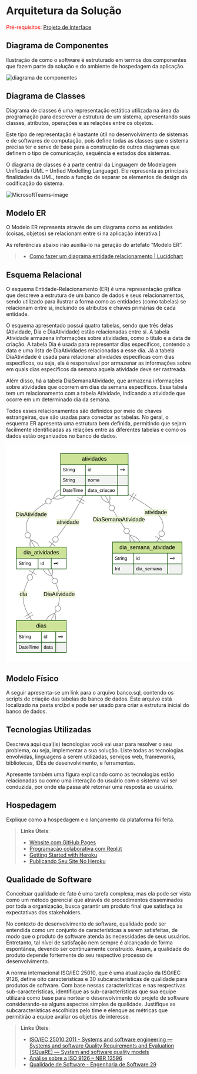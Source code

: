 # Arquitetura da Solução

<span style="color:red">Pré-requisitos: <a href="3-Projeto de Interface.md"> Projeto de Interface</a></span>

## Diagrama de Componentes

Ilustração de como o software é estruturado em termos dos componentes que fazem parte da solução e do ambiente de hospedagem da aplicação.

![diagrama de componentes](https://user-images.githubusercontent.com/103156976/229321584-428d0218-38b4-4c80-a5c5-a754230769dc.jpg)


## Diagrama de Classes

Diagrama de classes é uma representação estática utilizada na área da programação para descrever a estrutura de um sistema, apresentando suas classes, atributos, operações e as relações entre os objetos.

Este tipo de representação é bastante útil no desenvolvimento de sistemas e de softwares de computação, pois define todas as classes que o sistema precisa ter e serve de base para a construção de outros diagramas que definem o tipo de comunicação, sequência e estados dos sistemas.

O diagrama de classes é a parte central da Linguagem de Modelagem Unificada (UML – Unfied Modelling Language). Ele representa as principais finalidades da UML, tendo a função de separar os elementos de design da codificação do sistema.



![MicrosoftTeams-image](https://user-images.githubusercontent.com/103466408/229362723-bbb7153d-f9bd-4f08-9490-dea92719518c.png)


## Modelo ER

O Modelo ER representa através de um diagrama como as entidades (coisas, objetos) se relacionam entre si na aplicação interativa.]

As referências abaixo irão auxiliá-lo na geração do artefato “Modelo ER”.

> - [Como fazer um diagrama entidade relacionamento | Lucidchart](https://www.lucidchart.com/pages/pt/como-fazer-um-diagrama-entidade-relacionamento)

## Esquema Relacional

O esquema Entidade-Relacionamento (ER) é uma representação gráfica que descreve a estrutura de um banco de dados e seus relacionamentos, sendo utilizado para ilustrar a forma como as entidades (como tabelas) se relacionam entre si, incluindo os atributos e chaves primárias de cada entidade. 

O esquema apresentado possui quatro tabelas, sendo que três delas (Atividade, Dia e DiaAtividade) estão relacionadas entre si. A tabela Atividade armazena informações sobre atividades, como o título e a data de criação. A tabela Dia é usada para representar dias específicos, contendo a data e uma lista de DiaAtividades relacionadas a esse dia. Já a tabela DiaAtividade é usada para relacionar atividades específicas com dias específicos, ou seja, ela é responsável por armazenar as informações sobre em quais dias específicos da semana aquela atividade deve ser rastreada.

Além disso, há a tabela DiaSemanaAtividade, que armazena informações sobre atividades que ocorrem em dias da semana específicos. Essa tabela tem um relacionamento com a tabela Atividade, indicando a atividade que ocorre em um determinado dia da semana.

Todos esses relacionamentos são definidos por meio de chaves estrangeiras, que são usadas para conectar as tabelas. No geral, o esquema ER apresenta uma estrutura bem definida, permitindo que sejam facilmente identificadas as relações entre as diferentes tabelas e como os dados estão organizados no banco de dados.

![Arquitetura da Solução](img/ERD.svg)


## Modelo Físico

A seguir apresenta-se um link para o arquivo banco.sql, contendo os scripts de criação das tabelas do banco de dados. Este arquivo está localizado na pasta src\bd e pode ser usado para criar a estrutura inicial do banco de dados. 

## Tecnologias Utilizadas

Descreva aqui qual(is) tecnologias você vai usar para resolver o seu problema, ou seja, implementar a sua solução. Liste todas as tecnologias envolvidas, linguagens a serem utilizadas, serviços web, frameworks, bibliotecas, IDEs de desenvolvimento, e ferramentas.

Apresente também uma figura explicando como as tecnologias estão relacionadas ou como uma interação do usuário com o sistema vai ser conduzida, por onde ela passa até retornar uma resposta ao usuário.

## Hospedagem

Explique como a hospedagem e o lançamento da plataforma foi feita.

> **Links Úteis**:
>
> - [Website com GitHub Pages](https://pages.github.com/)
> - [Programação colaborativa com Repl.it](https://repl.it/)
> - [Getting Started with Heroku](https://devcenter.heroku.com/start)
> - [Publicando Seu Site No Heroku](http://pythonclub.com.br/publicando-seu-hello-world-no-heroku.html)

## Qualidade de Software

Conceituar qualidade de fato é uma tarefa complexa, mas ela pode ser vista como um método gerencial que através de procedimentos disseminados por toda a organização, busca garantir um produto final que satisfaça às expectativas dos stakeholders.

No contexto de desenvolvimento de software, qualidade pode ser entendida como um conjunto de características a serem satisfeitas, de modo que o produto de software atenda às necessidades de seus usuários. Entretanto, tal nível de satisfação nem sempre é alcançado de forma espontânea, devendo ser continuamente construído. Assim, a qualidade do produto depende fortemente do seu respectivo processo de desenvolvimento.

A norma internacional ISO/IEC 25010, que é uma atualização da ISO/IEC 9126, define oito características e 30 subcaracterísticas de qualidade para produtos de software.
Com base nessas características e nas respectivas sub-características, identifique as sub-características que sua equipe utilizará como base para nortear o desenvolvimento do projeto de software considerando-se alguns aspectos simples de qualidade. Justifique as subcaracterísticas escolhidas pelo time e elenque as métricas que permitirão a equipe avaliar os objetos de interesse.

> **Links Úteis**:
>
> - [ISO/IEC 25010:2011 - Systems and software engineering — Systems and software Quality Requirements and Evaluation (SQuaRE) — System and software quality models](https://www.iso.org/standard/35733.html/)
> - [Análise sobre a ISO 9126 – NBR 13596](https://www.tiespecialistas.com.br/analise-sobre-iso-9126-nbr-13596/)
> - [Qualidade de Software - Engenharia de Software 29](https://www.devmedia.com.br/qualidade-de-software-engenharia-de-software-29/18209/)

